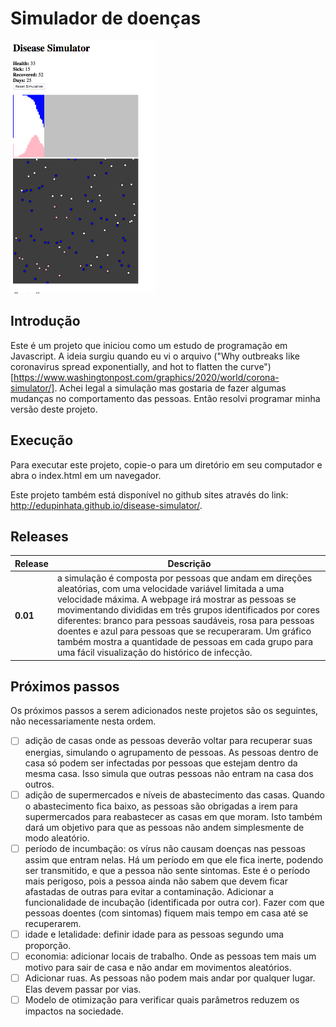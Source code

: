 # Simulador de doenças

<img src="./images/screen-shot-0.01.png" alt="Versão 0.01" style="zoom:50%;" />

## Introdução

Este é um projeto que iniciou como um estudo de programação em Javascript. A ideia surgiu quando eu vi o arquivo ("Why outbreaks like coronavirus spread exponentially, and hot to flatten the curve")[https://www.washingtonpost.com/graphics/2020/world/corona-simulator/]. Achei legal a simulação mas gostaria de fazer algumas mudanças no comportamento das pessoas. Então resolvi programar minha versão deste projeto.

## Execução

Para executar este projeto, copie-o para um diretório em seu computador e abra o index.html em um navegador.

Este projeto também está disponível no github sites através do link: http://edupinhata.github.io/disease-simulator/.



## Releases

| Release  | Descrição                                                    |
| -------- | ------------------------------------------------------------ |
| **0.01** | a simulação é composta por pessoas que andam em direções aleatórias, com uma velocidade variável limitada a uma velocidade máxima. A webpage irá mostrar as pessoas se movimentando divididas em três grupos identificados por cores diferentes: branco para pessoas saudáveis, rosa para pessoas doentes e azul para pessoas que se recuperaram. Um gráfico também mostra a quantidade de pessoas em cada grupo para uma fácil visualização do histórico de infecção. |

## Próximos passos

Os próximos passos a serem adicionados neste projetos são os seguintes, não necessariamente nesta ordem.

- [ ] adição de casas onde as pessoas deverão voltar para recuperar suas energias, simulando o agrupamento de pessoas. As pessoas dentro de casa só podem ser infectadas por pessoas que estejam dentro da mesma casa. Isso simula que outras pessoas não entram na casa dos outros.
- [ ] adição de supermercados e níveis de abastecimento das casas. Quando o abastecimento fica baixo, as pessoas são obrigadas a irem para supermercados para reabastecer as casas em que moram. Isto também dará um objetivo para que as pessoas não andem simplesmente de modo aleatório.
- [ ] período de incumbação: os vírus não causam doenças nas pessoas assim que entram nelas. Há um período em que ele fica inerte, podendo ser transmitido, e que a pessoa não sente sintomas. Este é o período mais perigoso, pois a pessoa ainda não sabem que devem ficar afastadas de outras para evitar a contaminação. Adicionar a funcionalidade de incubação (identificada por outra cor). Fazer com que pessoas doentes (com sintomas) fiquem mais tempo em casa até se recuperarem.
- [ ] idade e letalidade: definir idade para as pessoas segundo uma proporção. 
- [ ] economia: adicionar locais de trabalho. Onde as pessoas tem mais um motivo para sair de casa e não andar em movimentos aleatórios.
- [ ] Adicionar ruas. As pessoas não podem mais andar por qualquer lugar. Elas devem passar por vias.
- [ ] Modelo de otimização para verificar quais parâmetros reduzem os impactos na sociedade.
